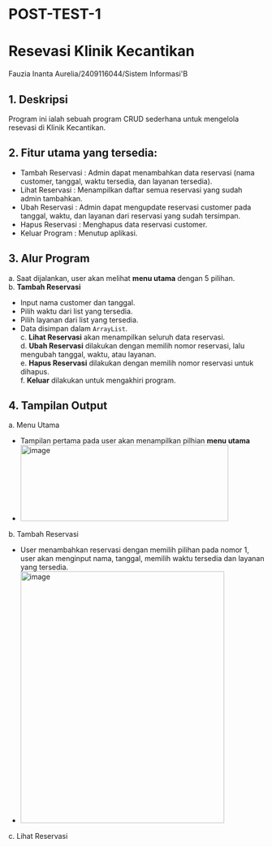 # POST-TEST-1 
# Resevasi Klinik Kecantikan
Fauzia Inanta Aurelia/2409116044/Sistem Informasi'B

## 1. Deskripsi
Program ini ialah sebuah  program CRUD sederhana untuk mengelola resevasi di Klinik Kecantikan.

## 2. Fitur utama yang tersedia:
- Tambah Reservasi : Admin dapat menambahkan data reservasi (nama customer, tanggal, waktu tersedia, dan layanan tersedia).
- Lihat Reservasi  : Menampilkan daftar semua reservasi yang sudah admin tambahkan.
- Ubah Reservasi   : Admin dapat mengupdate reservasi customer pada tanggal, waktu, dan layanan dari reservasi yang sudah tersimpan.
- Hapus Reservasi  : Menghapus data reservasi customer.
- Keluar Program   : Menutup aplikasi.

## 3. Alur Program
a. Saat dijalankan, user akan melihat **menu utama** dengan 5 pilihan.  
b. **Tambah Reservasi**  
   - Input nama customer dan tanggal.  
   - Pilih waktu dari list yang tersedia.  
   - Pilih layanan dari list yang tersedia.  
   - Data disimpan dalam `ArrayList`.  
c. **Lihat Reservasi** akan menampilkan seluruh data reservasi.  
d. **Ubah Reservasi** dilakukan dengan memilih nomor reservasi, lalu mengubah tanggal, waktu, atau layanan.  
e. **Hapus Reservasi** dilakukan dengan memilih nomor reservasi untuk dihapus.  
f. **Keluar** dilakukan untuk mengakhiri program.

## 4. Tampilan Output
a. Menu Utama
   - Tampilan pertama pada user akan menampilkan pilhian **menu utama**
- <img width="409" height="150" alt="image" src="https://github.com/user-attachments/assets/3e514084-d1e8-45b0-b40f-4f95b0287383" />

b. Tambah Reservasi
   - User menambahkan reservasi dengan memilih pilihan pada nomor 1, user akan menginput nama, tanggal, memilih waktu tersedia dan layanan yang tersedia.
- <img width="401" height="496" alt="image" src="https://github.com/user-attachments/assets/2774c743-27b3-496b-b86f-e73849c597f6" />

c. Lihat Reservasi



 


